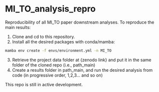 # MI_TO_analysis_repro
Reproducibility of all MI_TO paper downstream analyses. To reproduce the main results:

1. Clone and cd to this repository.
2. Install all the desired packages with conda/mamba:

```bash
mamba env create -f envs/environment.yml -n MI_TO
```

3. Retrieve the project data folder at {zenodo link} and put it in the same folder of the cloned repo (i.e., path_main)
4. Create a results folder in path_main, and run the desired analysis from code (in progressive order, 1,2,3... and so on)

This repo is still in active development.
